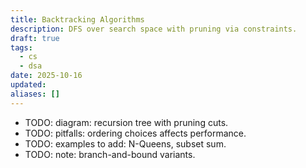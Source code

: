 ```yaml
---
title: Backtracking Algorithms
description: DFS over search space with pruning via constraints.
draft: true
tags:
  - cs
  - dsa
date: 2025-10-16
updated:
aliases: []
---
```

- TODO: diagram: recursion tree with pruning cuts.
- TODO: pitfalls: ordering choices affects performance.
- TODO: examples to add: N-Queens, subset sum.
- TODO: note: branch-and-bound variants.
